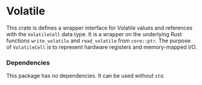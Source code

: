 # Volatile
This crate is defines a wrapper interface for Volatile values and references with the ```VolatileCell``` data type. It is a wrapper on the underlying Rust functions ```write_volatile``` and ```read_volatile``` from ```core::ptr```.
The purpose of ```VolatileCell``` is to represent hardware registers and memory-mapped I/O.

### Dependencies
This package has no dependencies. It can be used without ```std```.

